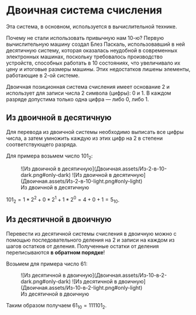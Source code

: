 # Двоичная система счисления

Эта система, в основном, используется в вычислительной технике. 

Почему не стали использовать привычную нам 10-ю? Первую вычислительную машину создал Блез Паскаль, использовавший в ней десятичную систему, которая оказалась неудобной в современных электронных машинах, поскольку требовалось производство устройств, способных работать в 10 состояниях, что увеличивало их цену и итоговые размеры машины. Этих недостатков лишены элементы, работающие в 2-ой системе.

Двоичная позиционная система счисления имеет основание $2$ и использует для записи числа 2 символа (цифры): $0$ и $1$. В каждом разряде допустима только одна цифра — либо $0$, либо $1$.

## Из двоичной в десятичную

Для перевода из двоичной системы необходимо выписать все цифры числа, а затем умножить каждую из этих цифр на $2$ в степени соответствующего разряда.

Для примера возьмем число $101_2$:

<figure markdown>
  ![Из двоичной в десятичную](Двоичная.assets/Из-2-в-10-dark.png#only-dark)
  ![Из двоичной в десятичную](Двоичная.assets/Из-2-в-10-light.png#only-light)
  <figcaption>Из двоичной в десятичную</figcaption>
</figure>

$101_2 = 1*2^2 + 0*2^1 + 1*2^0 = 4+0+1 = 5_{10}$.

## Из десятичной в двоичную

Перевести из десятичной системы счисления в двоичную можно с помощью последовательного деления на $2$ и записи на каждом из шагов остатков от деления. Полученные остатки от деления переписываются **в обратном порядке**!

Возьмем для примера число $61$:

<figure markdown>
  ![Из десятичной в двоичную](Двоичная.assets/Из-10-в-2-dark.png#only-dark)
  ![Из десятичной в двоичную](Двоичная.assets/Из-10-в-2-light.png#only-light)
  <figcaption>Из десятичной в двоичную</figcaption>
</figure>


Таким образом получаем $61_{10}=111101_2$.